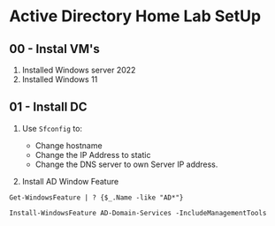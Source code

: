 # Active Directory Home Lab SetUp

## 00 - Instal VM's

1. Installed Windows server 2022
2. Installed Windows 11

## 01 - Install DC

1. Use `Sfconfig` to:
    - Change hostname
    - Change the IP Address to static
    - Change the DNS server to own Server IP address.

2. Install AD Window Feature

```shell
Get-WindowsFeature | ? {$_.Name -like "AD*"}

Install-WindowsFeature AD-Domain-Services -IncludeManagementTools  
```

